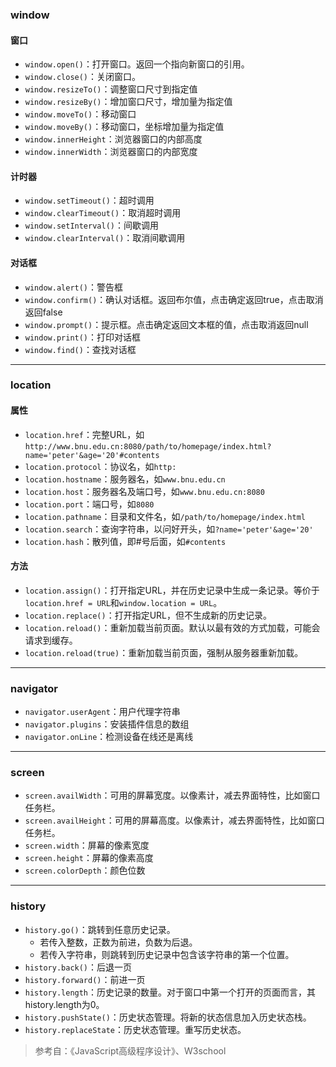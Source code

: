 ### window

#### 窗口

- `window.open()`：打开窗口。返回一个指向新窗口的引用。
- `window.close()`：关闭窗口。
- `window.resizeTo()`：调整窗口尺寸到指定值
- `window.resizeBy()`：增加窗口尺寸，增加量为指定值
- `window.moveTo()`：移动窗口
- `window.moveBy()`：移动窗口，坐标增加量为指定值
- `window.innerHeight`：浏览器窗口的内部高度
- `window.innerWidth`：浏览器窗口的内部宽度

#### 计时器

- `window.setTimeout()`：超时调用
- `window.clearTimeout()`：取消超时调用
- `window.setInterval()`：间歇调用
- `window.clearInterval()`：取消间歇调用

#### 对话框

- `window.alert()`：警告框
- `window.confirm()`：确认对话框。返回布尔值，点击确定返回true，点击取消返回false
- `window.prompt()`：提示框。点击确定返回文本框的值，点击取消返回null
- `window.print()`：打印对话框
- `window.find()`：查找对话框

---

### location

#### 属性

- `location.href`：完整URL，如`http://www.bnu.edu.cn:8080/path/to/homepage/index.html?name='peter'&age='20'#contents`
- `location.protocol`：协议名，如`http:`
- `location.hostname`：服务器名，如`www.bnu.edu.cn`
- `location.host`：服务器名及端口号，如`www.bnu.edu.cn:8080`
- `location.port`：端口号，如`8080`
- `location.pathname`：目录和文件名，如`/path/to/homepage/index.html`
- `location.search`：查询字符串，以问好开头，如`?name='peter'&age='20'`
- `location.hash`：散列值，即#号后面，如`#contents`

#### 方法

- `location.assign()`：打开指定URL，并在历史记录中生成一条记录。等价于`location.href = URL`和`window.location = URL`。
- `location.replace()`：打开指定URL，但不生成新的历史记录。
- `location.reload()`：重新加载当前页面。默认以最有效的方式加载，可能会请求到缓存。
- `location.reload(true)`：重新加载当前页面，强制从服务器重新加载。

---

### navigator

- `navigator.userAgent`：用户代理字符串
- `navigator.plugins`：安装插件信息的数组
- `navigator.onLine`：检测设备在线还是离线

---

### screen

- `screen.availWidth`：可用的屏幕宽度。以像素计，减去界面特性，比如窗口任务栏。
- `screen.availHeight`：可用的屏幕高度。以像素计，减去界面特性，比如窗口任务栏。
- `screen.width`：屏幕的像素宽度
- `screen.height`：屏幕的像素高度
- `screen.colorDepth`：颜色位数

---

### history

- `history.go()`：跳转到任意历史记录。
    - 若传入整数，正数为前进，负数为后退。
    - 若传入字符串，则跳转到历史记录中包含该字符串的第一个位置。
- `history.back()`：后退一页
- `history.forward()`：前进一页
- `history.length`：历史记录的数量。对于窗口中第一个打开的页面而言，其history.length为0。
- `history.pushState()`：历史状态管理。将新的状态信息加入历史状态栈。
- `history.replaceState`：历史状态管理。重写历史状态。

> 参考自：《JavaScript高级程序设计》、W3school
